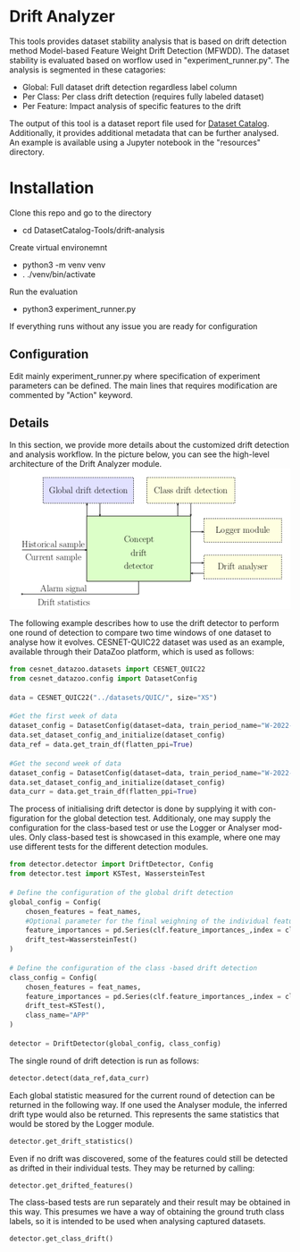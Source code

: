 # Drift Analyzer
This tools provides dataset stability analysis that is based on drift detection method Model-based Feature Weight Drift Detection (MFWDD). The dataset stability is evaluated based on worflow used in "experiment_runner.py". The analysis is segmented in these catagories: 
* Global: Full dataset drift detection regardless label column
* Per Class: Per class drift detection (requires fully labeled dataset)
* Per Feature: Impact analysis of specific features to the drift

The output of this tool is a dataset report file used for [Dataset Catalog](https://dataset-catalog.liberouter.org/). Additionally, it provides additional metadata that can be further analysed. An example is available using a Jupyter notebook in the "resources" directory.

# Installation 
Clone this repo and go to the directory
* cd DatasetCatalog-Tools/drift-analysis

Create virtual environemnt
* python3 -m venv venv
* . ./venv/bin/activate 

Run the evaluation
* python3 experiment_runner.py

If everything runs without any issue you are ready for configuration 

## Configuration
Edit mainly experiment_runner.py where specification of experiment parameters can be defined. The main lines that requires modification are commented by "Action" keyword.  

## Details
In this section, we provide more details about the customized drift detection and analysis workflow. In the picture below, you can see the high-level architecture of the Drift Analyzer module.
![Detector infrastructure](./img/detector_infrastructure.png)

The following example describes how to use the drift detector to perform one
round of detection to compare two time windows of one dataset to analyse how
it evolves. CESNET-QUIC22 dataset was used as an example, available through
their DataZoo platform, which is used as follows:

```python
from cesnet_datazoo.datasets import CESNET_QUIC22
from cesnet_datazoo.config import DatasetConfig

data = CESNET_QUIC22("../datasets/QUIC/", size="XS")

#Get the first week of data
dataset_config = DatasetConfig(dataset=data, train_period_name="W-2022-44",use_packet_histograms=True)
data.set_dataset_config_and_initialize(dataset_config)
data_ref = data.get_train_df(flatten_ppi=True)

#Get the second week of data
dataset_config = DatasetConfig(dataset=data, train_period_name="W-2022-45",use_packet_histograms=True)
data.set_dataset_config_and_initialize(dataset_config)
data_curr = data.get_train_df(flatten_ppi=True)
```

The process of initialising drift detector is done by supplying it with con-
figuration for the global detection test. Additionaly, one may supply the
configuration for the class-based test or use the Logger or Analyser mod-
ules. Only class-based test is showcased in this example, where one may use
different tests for the different detection modules.

```python
from detector.detector import DriftDetector, Config
from detector.test import KSTest, WassersteinTest

# Define the configuration of the global drift detection
global_config = Config(
    chosen_features = feat_names,
    #Optional parameter for the final weighning of the individual feature tests
    feature_importances = pd.Series(clf.feature_importances_,index = clf.feature_names_in_),
    drift_test=WassersteinTest()
)

# Define the configuration of the class -based drift detection
class_config = Config(
    chosen_features = feat_names,
    feature_importances = pd.Series(clf.feature_importances_,index = clf.feature_names_in_),
    drift_test=KSTest(),
    class_name="APP"
)

detector = DriftDetector(global_config, class_config)
```

The single round of drift detection is run as follows:

```python
detector.detect(data_ref,data_curr)
```

Each global statistic measured for the current round of detection can be returned in the following way. If one used the Analyser module, the inferred drift type would also be returned. This represents the same statistics that would be stored by the Logger module.

```python
detector.get_drift_statistics()
```

Even if no drift was discovered, some of the features could still be detected as drifted in their individual tests. They may be returned by calling:

```python
detector.get_drifted_features()
```

The class-based tests are run separately and their result may be obtained in this way. This presumes we have a way of obtaining the ground truth class labels, so it is intended to be used when analysing captured datasets. 

```python
detector.get_class_drift()
```
